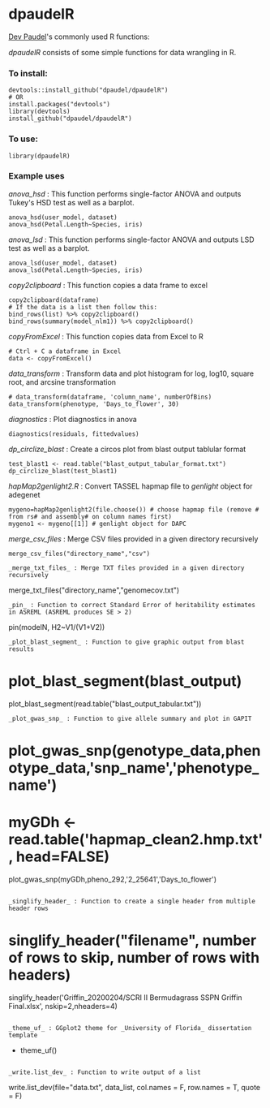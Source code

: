 # dpaudelR
[Dev Paudel](https://dpaudel.github.io/)'s commonly used R functions:

_dpaudelR_ consists of some simple functions for data wrangling in R.

### To install:

```
devtools::install_github("dpaudel/dpaudelR") 
# OR
install.packages("devtools")
library(devtools)
install_github("dpaudel/dpaudelR") 
```

### To use:

```
library(dpaudelR)
```

### Example uses

_anova_hsd_ : This function performs single-factor ANOVA and outputs Tukey's HSD test as well as a barplot.

```
anova_hsd(user_model, dataset)
anova_hsd(Petal.Length~Species, iris)
```

_anova_lsd_ : This function performs single-factor ANOVA and outputs LSD test as well as a barplot.

```
anova_lsd(user_model, dataset)
anova_lsd(Petal.Length~Species, iris)
```


_copy2clipboard_ : This function copies a data frame to excel

```
copy2clipboard(dataframe)
# If the data is a list then follow this:
bind_rows(list) %>% copy2clipboard()
bind_rows(summary(model_nlm1)) %>% copy2clipboard()
```

_copyFromExcel_ : This function copies data from Excel to R

```
# Ctrl + C a dataframe in Excel
data <- copyFromExcel()
```

_data_transform_ : Transform data and plot histogram for log, log10, square root, and arcsine transformation

```
# data_transform(dataframe, 'column_name', numberOfBins)
data_transform(phenotype, 'Days_to_flower', 30)
```
_diagnostics_ : Plot diagnostics in anova

```
diagnostics(residuals, fittedvalues)
```

_dp_circlize_blast_ : Create a circos plot from blast output tablular format

```
test_blast1 <- read.table("blast_output_tabular_format.txt")
dp_circlize_blast(test_blast1)
```

_hapMap2genlight2.R_ : Convert TASSEL hapmap file to _genlight_ object for adegenet

```
mygeno=hapMap2genlight2(file.choose()) # choose hapmap file (remove # from rs# and assembly# on column names first)
mygeno1 <- mygeno[[1]] # genlight object for DAPC
```
_merge_csv_files_ : Merge CSV files provided in a given directory recursively

```
merge_csv_files("directory_name","csv")
```
```
_merge_txt_files_ : Merge TXT files provided in a given directory recursively

```
merge_txt_files("directory_name","genomecov.txt")
```
_pin_ : Function to correct Standard Error of heritability estimates in ASREML (ASREML produces SE > 2)

```
pin(modelN, H2~V1/(V1+V2))
```
_plot_blast_segment_ : Function to give graphic output from blast results

```
# plot_blast_segment(blast_output)
plot_blast_segment(read.table("blast_output_tabular.txt"))

```
_plot_gwas_snp_ : Function to give allele summary and plot in GAPIT

```
# plot_gwas_snp(genotype_data,phenotype_data,'snp_name','phenotype_name')
# myGDh <- read.table('hapmap_clean2.hmp.txt', head=FALSE) 
plot_gwas_snp(myGDh,pheno_292,'2_25641','Days_to_flower')

```

_singlify_header_ : Function to create a single header from multiple header rows

```
# singlify_header("filename", number of rows to skip, number of rows with headers)
singlify_header('Griffin_20200204/SCRI II Bermudagrass SSPN Griffin Final.xlsx', nskip=2,nheaders=4)
```

_theme_uf_ : GGplot2 theme for _University of Florida_ dissertation template

```
+ theme_uf()
```

_write.list_dev_ : Function to write output of a list 

```
write.list_dev(file="data.txt", data_list, col.names = F, row.names = T, quote = F)
```

